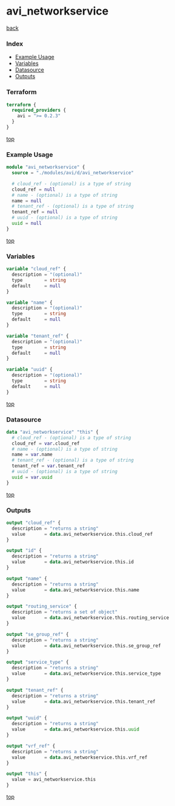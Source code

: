 # avi_networkservice

[back](../avi.md)

### Index

- [Example Usage](#example-usage)
- [Variables](#variables)
- [Datasource](#datasource)
- [Outputs](#outputs)

### Terraform

```terraform
terraform {
  required_providers {
    avi = ">= 0.2.3"
  }
}
```

[top](#index)

### Example Usage

```terraform
module "avi_networkservice" {
  source = "./modules/avi/d/avi_networkservice"

  # cloud_ref - (optional) is a type of string
  cloud_ref = null
  # name - (optional) is a type of string
  name = null
  # tenant_ref - (optional) is a type of string
  tenant_ref = null
  # uuid - (optional) is a type of string
  uuid = null
}
```

[top](#index)

### Variables

```terraform
variable "cloud_ref" {
  description = "(optional)"
  type        = string
  default     = null
}

variable "name" {
  description = "(optional)"
  type        = string
  default     = null
}

variable "tenant_ref" {
  description = "(optional)"
  type        = string
  default     = null
}

variable "uuid" {
  description = "(optional)"
  type        = string
  default     = null
}
```

[top](#index)

### Datasource

```terraform
data "avi_networkservice" "this" {
  # cloud_ref - (optional) is a type of string
  cloud_ref = var.cloud_ref
  # name - (optional) is a type of string
  name = var.name
  # tenant_ref - (optional) is a type of string
  tenant_ref = var.tenant_ref
  # uuid - (optional) is a type of string
  uuid = var.uuid
}
```

[top](#index)

### Outputs

```terraform
output "cloud_ref" {
  description = "returns a string"
  value       = data.avi_networkservice.this.cloud_ref
}

output "id" {
  description = "returns a string"
  value       = data.avi_networkservice.this.id
}

output "name" {
  description = "returns a string"
  value       = data.avi_networkservice.this.name
}

output "routing_service" {
  description = "returns a set of object"
  value       = data.avi_networkservice.this.routing_service
}

output "se_group_ref" {
  description = "returns a string"
  value       = data.avi_networkservice.this.se_group_ref
}

output "service_type" {
  description = "returns a string"
  value       = data.avi_networkservice.this.service_type
}

output "tenant_ref" {
  description = "returns a string"
  value       = data.avi_networkservice.this.tenant_ref
}

output "uuid" {
  description = "returns a string"
  value       = data.avi_networkservice.this.uuid
}

output "vrf_ref" {
  description = "returns a string"
  value       = data.avi_networkservice.this.vrf_ref
}

output "this" {
  value = avi_networkservice.this
}
```

[top](#index)
